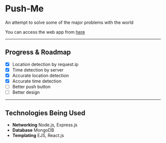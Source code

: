 # Push-Me
<p>An attempt to solve some of the major problems with the world</p>
<p>You can access the web app from <a href="https://pushmeapp.herokuapp.com"> here</a></p>
<hr />
<h2>Progress & Roadmap</h2>

- [x] Location detection by request.ip
- [x] Time detection by server
- [x] Accurate location detection
- [x] Accurate time detection
- [ ] Better push button
- [ ] Better design
<hr />
<h2>Technologies Being Used</h2>
<ul>
<li><b>Networking</b> Node.js, Express.js</li>
<li><b>Database</b> MongoDB</li>
<li><b>Templating</b> EJS, React.js</li>
</ul>
